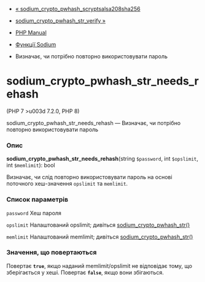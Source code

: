 - [«
sodium_crypto_pwhash_scryptsalsa208sha256](function.sodium-crypto-pwhash-scryptsalsa208sha256.md)
- [sodium_crypto_pwhash_str_verify
»](function.sodium-crypto-pwhash-str-verify.md)

- [PHP Manual](index.md)
- [Функції Sodium](ref.sodium.md)
- Визначає, чи потрібно повторно використовувати пароль

# sodium_crypto_pwhash_str_needs_rehash

(PHP 7 \>u003d 7.2.0, PHP 8)

sodium_crypto_pwhash_str_needs_rehash — Визначає, чи потрібно повторно
використовувати пароль

### Опис

**sodium_crypto_pwhash_str_needs_rehash**(string `$password`, int
`$opslimit`, int `$memlimit`): bool

Визначає, чи слід повторно використовувати пароль на основі поточного
хеш-значення `opslimit` та `memlimit`.

### Список параметрів

`password`
Хеш пароля

`opslimit`
Налаштований opslimit; дивіться
[sodium_crypto_pwhash_str()](function.sodium-crypto-pwhash-str.md)

`memlimit`
Налаштований memlimit; дивіться
[sodium_crypto_pwhash_str()](function.sodium-crypto-pwhash-str.md)

### Значення, що повертаються

Повертає **`true`**, якщо наданий memlimit/opslimit не
відповідає тому, що зберігається у хеші. Повертає **`false`**, якщо
вони збігаються.

